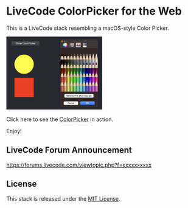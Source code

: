 # LiveCode ColorPicker for the Web

This is a LiveCode stack resembling a macOS-style Color Picker.


<img src="https://raw.githubusercontent.com/RolfKocherhans/ColorPicker/refs/heads/main/ColorPicker.png" alt="Alt Text" style="width:50%; height:auto;">

Click here to see the [ColorPicker](https://rolfkocherhans.github.io/ColorPicker/) in action.


Enjoy!

## LiveCode Forum Announcement
https://forums.livecode.com/viewtopic.php?f=xxxxxxxxxx

## License
This stack is released under the [MIT License](https://opensource.org/licenses/MIT).

